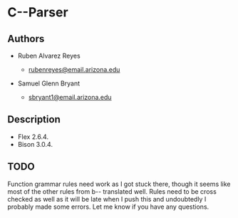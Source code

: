 # C--Parser

## Authors

* Ruben Alvarez Reyes
	* rubenreyes@email.arizona.edu

* Samuel Glenn Bryant
	* sbryant1@email.arizona.edu

## Description

* Flex 2.6.4.
* Bison 3.0.4.

## TODO

Function grammar rules need work as I got stuck there, though it seems like most of the other rules 
from b-- translated well. Rules need to be cross checked as well as it will be late when I push 
this and undoubtedly I probably made some errors. Let me know if you have any questions.
